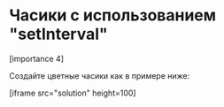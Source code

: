 # Часики с использованием "setInterval"

[importance 4]

Создайте цветные часики как в примере ниже:

[iframe src="solution" height=100]

